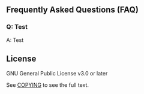 ## Frequently Asked Questions (FAQ)

### Q: Test
A: Test

## License
GNU General Public License v3.0 or later

See [COPYING](COPYING) to see the full text.
